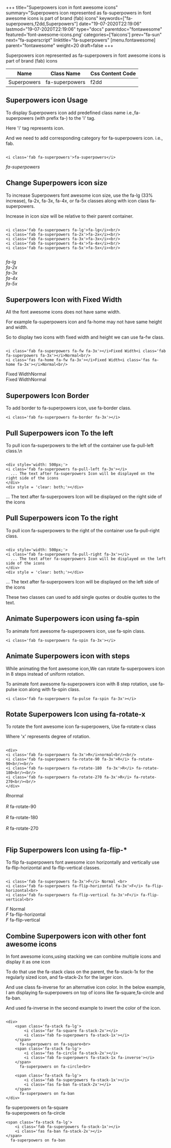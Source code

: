 +++
title="Superpowers icon in font awesome icons"
summary="Superpowers icon represented as fa-superpowers in font awesome icons is part of brand (fab) icons"
keywords=["fa-superpowers,f2dd,Superpowers"]
date="19-07-2020T22:19:06"
lastmod="19-07-2020T22:19:06"
type="docs"
parentdoc="fontawesome"
featured='font-awesome-icons.png'
categories=['faicons']
prev="fa-sun"
next="fa-superscript"
linktitle="fa-superpowers"
[menu.fontawesome]
parent="fontawesome"
weight=20
draft=false
+++


Superpowers icon represented as fa-superpowers in font awesome icons is part of brand (fab) icons

<div class='table-responsive'><table class='table'><thead><tr><th>Name</th><th>Class Name</th><th>Css Content Code</th></tr></thead><tbody><tr><td>Superpowers</td><td>fa-superpowers</td><td>f2dd</td></tr></tbody></table></div>



## Superpowers icon Usage

To display Superpowers icon add predefined class name i.e.,fa-superpowers (with prefix fa-) to the 'i' tag.

Here 'i' tag represents icon.

And we need to add corresponding category for fa-superpowers icon. i.e., fab.


```

<i class='fab fa-superpowers'>fa-superpowers</i>
```

<i class='fab fa-superpowers'>fa-superpowers</i>




## Change Superpowers icon size
To increase Superpowers font awesome icon size, use the fa-lg (33% increase), fa-2x, fa-3x, fa-4x, or fa-5x classes along with icon class fa-superpowers.

Increase in icon size will be relative to their parent container. 

```

<i class='fab fa-superpowers fa-lg'>fa-lg</i><br/>
<i class='fab fa-superpowers fa-2x'>fa-2x</i><br/>
<i class='fab fa-superpowers fa-3x'>fa-3x</i><br/>
<i class='fab fa-superpowers fa-4x'>fa-4x</i><br/>
<i class='fab fa-superpowers fa-5x'>fa-5x</i><br/>
            
```

<i class='fab fa-superpowers fa-lg'>fa-lg</i><br/>
<i class='fab fa-superpowers fa-2x'>fa-2x</i><br/>
<i class='fab fa-superpowers fa-3x'>fa-3x</i><br/>
<i class='fab fa-superpowers fa-4x'>fa-4x</i><br/>
<i class='fab fa-superpowers fa-5x'>fa-5x</i><br/>
            



## Superpowers Icon with Fixed Width 

All the font awesome icons does not have same width.

For example fa-superpowers icon and fa-home may not have same height and width.

So to display two icons with fixed width and height we can use fa-fw class.


```

<i class='fab fa-superpowers fa-fw fa-3x'></i>Fixed Width<i class='fab fa-superpowers fa-3x'></i>Normal<br/>
<i class='fas fa-home fa-fw fa-3x'></i>Fixed Width<i class='fas fa-home fa-3x'></i>Normal<br/>
```

<i class='fab fa-superpowers fa-fw fa-3x'></i>Fixed Width<i class='fab fa-superpowers fa-3x'></i>Normal<br/>
<i class='fas fa-home fa-fw fa-3x'></i>Fixed Width<i class='fas fa-home fa-3x'></i>Normal<br/>



## Superpowers Icon Border 

To add border to fa-superpowers icon, use fa-border class.


```
<i class='fab fa-superpowers fa-border fa-3x'></i>

```
<i class='fab fa-superpowers fa-border fa-3x'></i>





## Pull Superpowers icon To the left

To pull icon fa-superpowers to the left of the container use fa-pull-left class.\n

```

<div style='width: 500px;'>
<i class='fab fa-superpowers fa-pull-left fa-3x'></i>
  ... The text after fa-superpowers Icon will be displayed on the right side of the icons
</div>
<div style = 'clear: both;'></div>
```

<div style='width: 500px;'>
<i class='fab fa-superpowers fa-pull-left fa-3x'></i>
  ... The text after fa-superpowers Icon will be displayed on the right side of the icons
</div>
<div style = 'clear: both;'></div>




## Pull Superpowers icon To the right
To pull icon fa-superpowers to the right of the container use fa-pull-right class.

```

<div style='width: 500px;'>
<i class='fab fa-superpowers fa-pull-right fa-3x'></i>
  ... The text after fa-superpowers Icon will be displayed on the left side of the icons
</div>
<div style = 'clear: both;'></div>
```

<div style='width: 500px;'>
<i class='fab fa-superpowers fa-pull-right fa-3x'></i>
  ... The text after fa-superpowers Icon will be displayed on the left side of the icons
</div>
<div style = 'clear: both;'></div>

These two classes can used to add single quotes or double quotes to the text.


## Animate Superpowers icon using fa-spin
To animate font awesome fa-superpowers icon, use fa-spin class.

```
<i class='fab fa-superpowers fa-spin fa-3x'></i>
```
<i class='fab fa-superpowers fa-spin fa-3x'></i>




## Animate Superpowers icon with steps
While animating the font awesome icon,We can rotate fa-superpowers icon in 8 steps instead of uniform rotation.

To animate font awesome fa-superpowers icon with 8 step rotation, use fa-pulse icon along with fa-spin class.


```
<i class='fab fa-superpowers fa-pulse fa-spin fa-3x'></i>

```
<i class='fab fa-superpowers fa-pulse fa-spin fa-3x'></i>





## Rotate Superpowers Icon using fa-rotate-x
To rotate the font awesome icon fa-superpowers, Use fa-rotate-x class

Where 'x' represents degree of rotation.


```

<div>
<i class='fab fa-superpowers fa-3x'>R</i>normal<br/><br/>
<i class='fab fa-superpowers fa-rotate-90 fa-3x'>R</i> fa-rotate-90<br/><br/> 
<i class='fab fa-superpowers fa-rotate-180  fa-3x'>R</i> fa-rotate-180<br/><br/> 
<i class='fab fa-superpowers fa-rotate-270 fa-3x'>R</i> fa-rotate-270<br/><br/>
</div>
```

<div>
<i class='fab fa-superpowers fa-3x'>R</i>normal<br/><br/>
<i class='fab fa-superpowers fa-rotate-90 fa-3x'>R</i> fa-rotate-90<br/><br/> 
<i class='fab fa-superpowers fa-rotate-180  fa-3x'>R</i> fa-rotate-180<br/><br/> 
<i class='fab fa-superpowers fa-rotate-270 fa-3x'>R</i> fa-rotate-270<br/><br/>
</div>




## Flip Superpowers Icon using fa-flip-*
To flip fa-superpowers font awesome icon horizontally and vertically use fa-flip-horizontal and fa-flip-vertical classes. 

```

<i class='fab fa-superpowers fa-3x'>F</i> Normal <br>
<i class='fab fa-superpowers fa-flip-horizontal fa-3x'>F</i> fa-flip-horizontal<br>
<i class='fab fa-superpowers fa-flip-vertical fa-3x'>F</i> fa-flip-vertical<br>
```

<i class='fab fa-superpowers fa-3x'>F</i> Normal <br>
<i class='fab fa-superpowers fa-flip-horizontal fa-3x'>F</i> fa-flip-horizontal<br>
<i class='fab fa-superpowers fa-flip-vertical fa-3x'>F</i> fa-flip-vertical<br>




## Combine Superpowers icon with other font awesome icons
In font awesome icons,using stacking we can combine multiple icons and display it as one icon 

To do that use the fa-stack class on the parent, the fa-stack-1x for the regularly sized icon, and fa-stack-2x for the larger icon.

And use class fa-inverse for an alternative icon color. 
In the below example, I am displaying fa-superpowers on top of icons like fa-square,fa-circle and fa-ban.

And used fa-inverse in the second example to invert the color of the icon.

```

<div>
    <span class='fa-stack fa-lg'>
        <i class='far fa-square fa-stack-2x'></i>
        <i class='fab fa-superpowers fa-stack-1x'></i>
    </span>
      fa-superpowers on fa-square<br>
    <span class='fa-stack fa-lg'>
        <i class='fas fa-circle fa-stack-2x'></i>
        <i class='fab fa-superpowers fa-stack-1x fa-inverse'></i>
    </span>
      fa-superpowers on fa-circle<br>

    <span class='fa-stack fa-lg'>
        <i class='fab fa-superpowers fa-stack-1x'></i>
        <i class='fas fa-ban fa-stack-2x'></i>
    </span>
      fa-superpowers on fa-ban
</div>
```

<div>
    <span class='fa-stack fa-lg'>
        <i class='far fa-square fa-stack-2x'></i>
        <i class='fab fa-superpowers fa-stack-1x'></i>
    </span>
      fa-superpowers on fa-square<br>
    <span class='fa-stack fa-lg'>
        <i class='fas fa-circle fa-stack-2x'></i>
        <i class='fab fa-superpowers fa-stack-1x fa-inverse'></i>
    </span>
      fa-superpowers on fa-circle<br>

    <span class='fa-stack fa-lg'>
        <i class='fab fa-superpowers fa-stack-1x'></i>
        <i class='fas fa-ban fa-stack-2x'></i>
    </span>
      fa-superpowers on fa-ban
</div>






